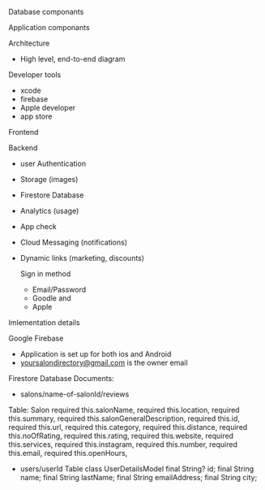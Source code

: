 Database componants 

Application componants 

Architecture 
- High level, end-to-end diagram

Developer tools 
- xcode
- firebase 
- Apple developer 
- app store

Frontend 

Backend 
- user Authentication
- Storage (images)
- Firestore Database 
- Analytics (usage)
- App check
- Cloud Messaging (notifications)
- Dynamic links (marketing, discounts)

    Sign in method
    - Email/Password
    - Goodle and 
    - Apple


Imlementation details 

Google Firebase
- Application is set up for both ios and Android 
- yoursalondirectory@gmail.com is the owner email 


Firestore Database
Documents:
- salons/name-of-salonId/reviews 

Table:
Salon
    required this.salonName,
    required this.location,
    required this.summary,
    required this.salonGeneralDescription,
    required this.id,
    required this.url,
    required this.category,
    required this.distance,
    required this.noOfRating,
    required this.rating,
    required this.website,
    required this.services,
    required this.instagram,
    required this.number,
    required this.email,
    required this.openHours,
  

- users/userId
Table 
class UserDetailsModel 
  final String? id;
  final String name;
  final String lastName;
  final String emailAddress;
  final String city;